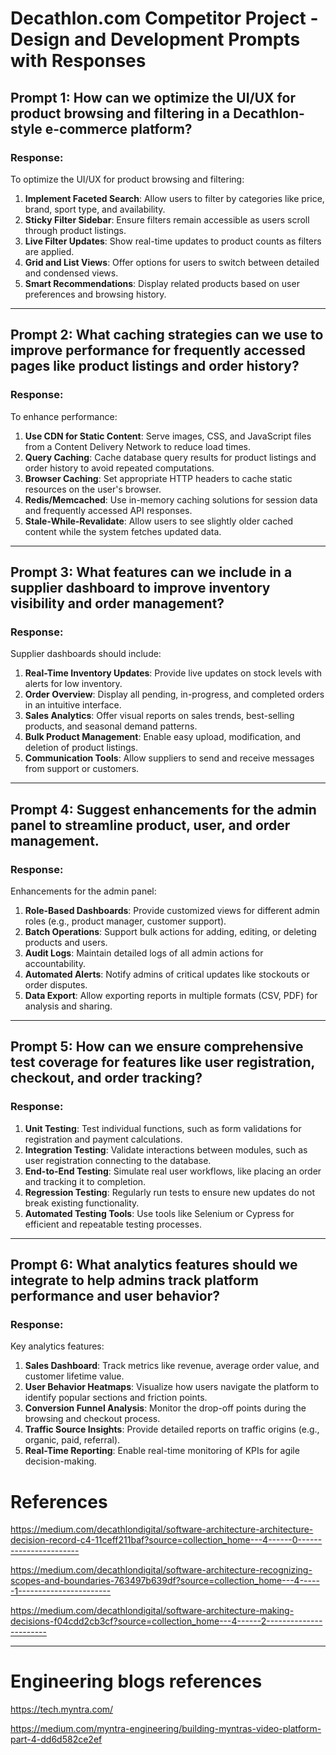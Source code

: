 # Decathlon.com Competitor Project - Design and Development Prompts with Responses

## Prompt 1: How can we optimize the UI/UX for product browsing and filtering in a Decathlon-style e-commerce platform?

### Response:
To optimize the UI/UX for product browsing and filtering:
1. **Implement Faceted Search**: Allow users to filter by categories like price, brand, sport type, and availability.
2. **Sticky Filter Sidebar**: Ensure filters remain accessible as users scroll through product listings.
3. **Live Filter Updates**: Show real-time updates to product counts as filters are applied.
4. **Grid and List Views**: Offer options for users to switch between detailed and condensed views.
5. **Smart Recommendations**: Display related products based on user preferences and browsing history.

---

## Prompt 2: What caching strategies can we use to improve performance for frequently accessed pages like product listings and order history?

### Response:
To enhance performance:
1. **Use CDN for Static Content**: Serve images, CSS, and JavaScript files from a Content Delivery Network to reduce load times.
2. **Query Caching**: Cache database query results for product listings and order history to avoid repeated computations.
3. **Browser Caching**: Set appropriate HTTP headers to cache static resources on the user's browser.
4. **Redis/Memcached**: Use in-memory caching solutions for session data and frequently accessed API responses.
5. **Stale-While-Revalidate**: Allow users to see slightly older cached content while the system fetches updated data.

---

## Prompt 3: What features can we include in a supplier dashboard to improve inventory visibility and order management?

### Response:
Supplier dashboards should include:
1. **Real-Time Inventory Updates**: Provide live updates on stock levels with alerts for low inventory.
2. **Order Overview**: Display all pending, in-progress, and completed orders in an intuitive interface.
3. **Sales Analytics**: Offer visual reports on sales trends, best-selling products, and seasonal demand patterns.
4. **Bulk Product Management**: Enable easy upload, modification, and deletion of product listings.
5. **Communication Tools**: Allow suppliers to send and receive messages from support or customers.

---

## Prompt 4: Suggest enhancements for the admin panel to streamline product, user, and order management.

### Response:
Enhancements for the admin panel:
1. **Role-Based Dashboards**: Provide customized views for different admin roles (e.g., product manager, customer support).
2. **Batch Operations**: Support bulk actions for adding, editing, or deleting products and users.
3. **Audit Logs**: Maintain detailed logs of all admin actions for accountability.
4. **Automated Alerts**: Notify admins of critical updates like stockouts or order disputes.
5. **Data Export**: Allow exporting reports in multiple formats (CSV, PDF) for analysis and sharing.

---

## Prompt 5: How can we ensure comprehensive test coverage for features like user registration, checkout, and order tracking?

### Response:
1. **Unit Testing**: Test individual functions, such as form validations for registration and payment calculations.
2. **Integration Testing**: Validate interactions between modules, such as user registration connecting to the database.
3. **End-to-End Testing**: Simulate real user workflows, like placing an order and tracking it to completion.
4. **Regression Testing**: Regularly run tests to ensure new updates do not break existing functionality.
5. **Automated Testing Tools**: Use tools like Selenium or Cypress for efficient and repeatable testing processes.

---

## Prompt 6: What analytics features should we integrate to help admins track platform performance and user behavior?

### Response:
Key analytics features:
1. **Sales Dashboard**: Track metrics like revenue, average order value, and customer lifetime value.
2. **User Behavior Heatmaps**: Visualize how users navigate the platform to identify popular sections and friction points.
3. **Conversion Funnel Analysis**: Monitor the drop-off points during the browsing and checkout process.
4. **Traffic Source Insights**: Provide detailed reports on traffic origins (e.g., organic, paid, referral).
5. **Real-Time Reporting**: Enable real-time monitoring of KPIs for agile decision-making.

# References

https://medium.com/decathlondigital/software-architecture-architecture-decision-record-c4-11ceff211baf?source=collection_home---4------0-----------------------

https://medium.com/decathlondigital/software-architecture-recognizing-scopes-and-boundaries-763497b639df?source=collection_home---4------1-----------------------

https://medium.com/decathlondigital/software-architecture-making-decisions-f04cdd2cb3cf?source=collection_home---4------2-----------------------

---

# Engineering blogs references

https://tech.myntra.com/

https://medium.com/myntra-engineering/building-myntras-video-platform-part-4-dd6d582ce2ef
